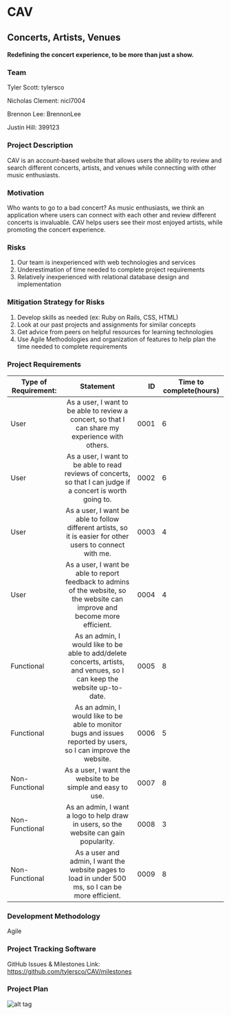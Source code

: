 # CAV
## Concerts, Artists, Venues

#### Redefining the concert experience, to be more than just a show.

### Team
Tyler Scott: tylersco

Nicholas Clement: nicl7004

Brennon Lee: BrennonLee

Justin Hill: 399123

### Project Description
CAV is an account-based website that allows users the ability to review and search different concerts, artists, and venues while connecting with other music enthusiasts. 

### Motivation
Who wants to go to a bad concert? As music enthusiasts, we think an application where users can connect with each other and review different concerts is invaluable. CAV helps users see their most enjoyed artists, while promoting the concert experience. 

### Risks
1. Our team is inexperienced with web technologies and services
2. Underestimation of time needed to complete project requirements
3. Relatively inexperienced with relational database design and implementation

### Mitigation Strategy for Risks
1. Develop skills as needed (ex: Ruby on Rails, CSS, HTML)
2. Look at our past projects and assignments for similar concepts
3. Get advice from peers on helpful resources for learning technologies
4. Use Agile Methodologies and organization of features to help plan the time needed to complete requirements 

### Project Requirements
| Type of Requirement: | Statement           | ID  |  Time to complete(hours)    |
| ------------- |:-------------:| -----:|----------|
| User      | As a user, I want to be able to review a concert, so that I can share my experience with others. | 0001 | 6  |
| User      | As a user, I want to be able to read reviews of concerts, so that I can judge if a concert is worth going to.      |   0002 | 6 |
| User | As a user, I want be able to follow different artists, so it is easier for other users to connect with me.       |    0003 | 4  |
| User | As a user, I want be able to report feedback to admins of the website, so the website can improve and become more efficient.     |    0004 | 4  |
| Functional | As an admin, I would like to be able to add/delete concerts, artists, and venues, so I can keep the website up-to-date.       |    0005 | 8  |
| Functional | As an admin, I would like to be able to monitor bugs and issues reported by users, so I can improve the website.         |    0006 | 5 | 
| Non-Functional | As a user, I want the website to be simple and easy to use.       |    0007 | 8 |
| Non-Functional | As an admin, I want a logo to help draw in users, so the website can gain popularity.         |    0008 | 3 | 
| Non-Functional | As a user and admin, I want the website pages to load in under 500 ms, so I can be more efficient. | 0009 | 8 |

### Development Methodology
Agile

### Project Tracking Software
GitHub Issues & Milestones
Link: https://github.com/tylersco/CAV/milestones

### Project Plan
![alt tag](https://github.com/tylersco/CAV/blob/master/ProjectPlan.PNG)
